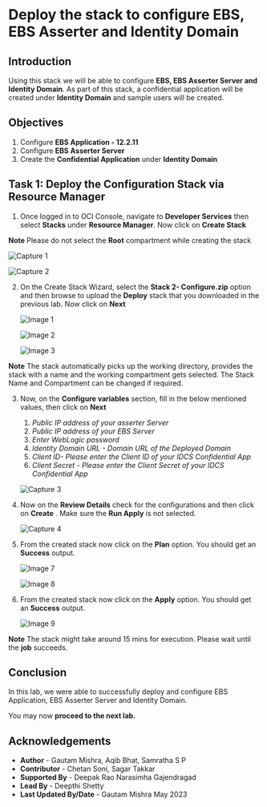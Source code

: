
# Deploy the stack to configure EBS, EBS Asserter and Identity Domain

## Introduction

Using this stack we will be able to configure **EBS, EBS Asserter Server and Identity Domain**. As part of this stack, a confidential application will be created under **Identity Domain** and sample users will be created.

## Objectives

1.	Configure **EBS Application - 12.2.11**
2. 	Configure **EBS Asserter Server**
3.	Create the **Confidential Application** under **Identity Domain** 


## Task 1: Deploy the Configuration Stack via Resource Manager

1. Once logged in to OCI Console, navigate to **Developer Services** then select **Stacks** under **Resource Manager**. Now click on **Create Stack**

**Note** Please do not select the **Root** compartment while creating the stack

![Capture 1](./images/image10.png "Capture 1")
	
![Capture 2](./images/image11.png "Capture 2")
 
2. On the Create Stack Wizard, select the **Stack 2- Configure.zip** option and then browse to upload the **Deploy** stack that you downloaded in the previous lab. Now click on **Next**

	![Image 1](./images/image1.jpg "Image 1")
	
	![Image 2](./images/image2.jpg "Image 2")
	
	![Image 3](./images/image3.jpg "Image 3")
	
**Note** The stack automatically picks up the working directory, provides the stack with a name and the working compartment gets selected. The Stack Name and Compartment can be changed if required.

3. Now, on the **Configure variables** section, fill in the below mentioned values, then click on **Next**

	1. *Public IP address of your asserter Server*
	2. *Public IP address of your EBS Server*
	3. *Enter WebLogic password*
	4. *Identity Domain URL - Domain URL of the Deployed Domain*
	5. *Client ID- Please enter the Client ID of your IDCS Confidential App*
	6. *Client Secret - Please enter the Client Secret of your IDCS Confidential App*

	![Capture 3](./images/image12.png "Capture 3")
	
	
4. Now on the **Review Details** check for the configurations and then click on **Create** . Make sure the **Run Apply** is not selected.

	![Capture 4](./images/image13.png "Capture 4")
	
9. From the created stack now click on the **Plan** option. You should get an **Success** output.

	![Image 7](./images/image7.jpg "Image 7")
	
	![Image 8](./images/image8.jpg "Image 8")
	
9. From the created stack now click on the **Apply** option. You should get an **Success** output.	

	![Image 9](./images/image9.jpg "Image 9")

**Note** The stack might take around 15 mins for execution. Please wait until the **job** succeeds.

	
## Conclusion
 
In this lab, we were able to successfully deploy and configure EBS Application, EBS Asserter Server and Identity Domain. 

 You may now **proceed to the next lab.**

## Acknowledgements
* **Author** - Gautam Mishra, Aqib Bhat, Samratha S P
* **Contributor** - Chetan Soni, Sagar Takkar
* **Supported By** - Deepak Rao Narasimha Gajendragad
* **Lead By** - Deepthi Shetty 
* **Last Updated By/Date** - Gautam Mishra May 2023


